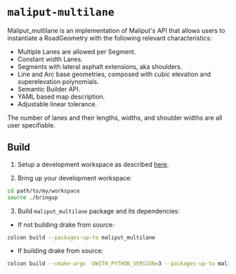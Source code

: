 # `maliput-multilane`


Maliput_multilane is an implementation of Maliput's API that allows users to
instantiate a RoadGeometry with the following relevant characteristics:

- Multiple Lanes are allowed per Segment.
- Constant width Lanes.
- Segments with lateral asphalt extensions, aka shoulders.
- Line and Arc base geometries, composed with cubic elevation and superelevation
  polynomials.
- Semantic Builder API.
- YAML based map description.
- Adjustable linear tolerance.

The number of lanes and their lengths, widths, and shoulder widths are all user
specifiable.

## Build

1. Setup a development workspace as described [here](https://github.com/ToyotaResearchInstitute/dsim-repos-index/tree/master/README.md).

2. Bring up your development workspace:

```sh
cd path/to/my/workspace
source ./bringup
```

3. Build `maliput_multilane` package and its dependencies:

  - If not building drake from source:

   ```sh
   colcon build --packages-up-to maliput_multilane
   ```

  - If building drake from source:

   ```sh
   colcon build --cmake-args -DWITH_PYTHON_VERSION=3 --packages-up-to maliput_multilane
   ```
